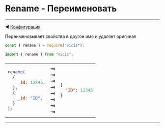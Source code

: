 # Rename - Переименовать

---

◀ [Конфигурация](/ru/configuration_object.md)

Переименовывает свойства в другое имя и удаляет оригинал

```js
const { rename } = require("vicis");
```

```js
import { rename } from "vicis";
```

<table><thead><tr><td colspan="3">
</td></tr></thead><tbody>
<tr><td>

```js
rename(
  {
    _id: 12345,
  },
  {
    _id: "ID",
  }
);
```

</td>
<td>
<strong>&#x21E5;</strong><br>
<strong>&#x21E5;</strong><br>
<strong>&#x21E5;</strong><br>
<strong>&#x21E5;</strong><br>
<strong>&#x21E5;</strong><br>
<strong>&#x21E5;</strong><br>
<strong>&#x21E5;</strong><br>
<strong>&#x21E5;</strong><br>
</td>
<td>

```json
{
  "ID": 12345
}
```

</td></tr>
</tbody></table>

---
